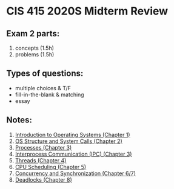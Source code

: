 # CIS 415 2020S Midterm Review

## Exam 2 parts:
 1. concepts (1.5h)
 2. problems (1.5h)
 
## Types of questions:
* multiple choices & T/F
* fill-in-the-blank & matching
* essay

## Notes:
1. [Introduction to Operating Systems (Chapter 1)](https://github.com/missystem/cis415review/blob/master/lecturenotes01.md)
2. [OS Structure and System Calls (Chapter 2)](https://github.com/missystem/cis415review/blob/master/lecturenotes02.md)
3. [Processes (Chapter 3)](https://github.com/missystem/cis415review/blob/master/lecturenotes03.md)
4. [Interprocess Communication (IPC) (Chapter 3)](https://github.com/missystem/cis415review/blob/master/lecturenotes04.md)
5. [Threads (Chapter 4)]()
6. [CPU Scheduling (Chapter 5)]()
7. [Concurrency and Synchronization (Chapter 6/7)]()
8. [Deadlocks (Chapter 8)]()
















